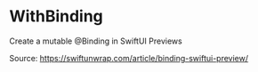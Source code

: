 # WithBinding
Create a mutable @Binding in SwiftUI Previews

Source: https://swiftunwrap.com/article/binding-swiftui-preview/
